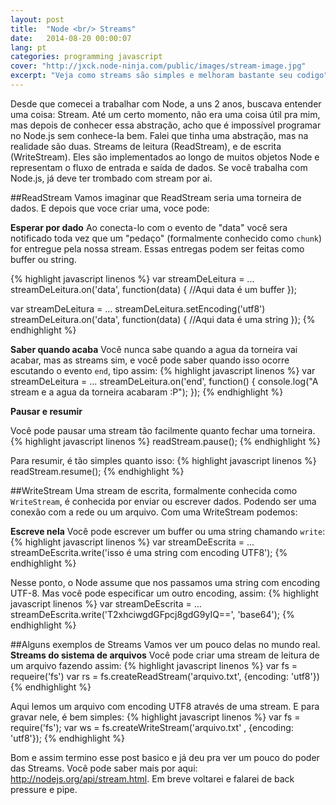 ```yaml
---
layout: post
title:  "Node <br/> Streams"
date:   2014-08-20 00:00:07
lang: pt
categories: programming javascript
cover: "http://jxck.node-ninja.com/public/images/stream-image.jpg"
excerpt: "Veja como streams são simples e melhoram bastante seu codigo"
---
```


Desde que comecei a trabalhar com Node, a uns 2 anos, buscava entender uma coisa: Stream. Até um certo momento, não era uma coisa útil pra mim, mas depois de conhecer essa abstração, acho que é impossível programar no Node.js sem conhece-la bem. Falei que tinha uma abstração, mas na realidade são duas. Streams de leitura (ReadStream), e de escrita (WriteStream). Eles são implementados ao longo de muitos objetos Node e representam o fluxo de entrada e saída de dados. Se você trabalha com Node.js, já deve ter trombado com stream por ai.

##ReadStream
Vamos imaginar que ReadStream seria uma torneira de dados. E depois que voce criar uma, voce pode:

**Esperar por dado**
Ao conecta-lo com o evento de "data" você sera notificado toda vez que um "pedaço" (formalmente conhecido como ``chunk``) for entregue pela nossa stream. Essas entregas podem ser feitas como buffer ou string.

{% highlight javascript linenos %}
var streamDeLeitura = ...
streamDeLeitura.on('data', function(data) {
  //Aqui data é um buffer
});

var streamDeLeitura = ...
streamDeLeitura.setEncoding('utf8')
streamDeLeitura.on('data', function(data) {
  //Aqui data é uma string
});
{% endhighlight %}

**Saber quando acaba**
Você nunca sabe quando a agua da torneira vai acabar, mas as streams sim, e você pode saber quando isso ocorre escutando o evento ``end``, tipo assim:
{% highlight javascript linenos %}
var streamDeLeitura = ...
streamDeLeitura.on('end',  function() {
  console.log("A stream e a agua da torneira acabaram :P");
});
{% endhighlight %}

**Pausar e resumir**

Você pode pausar uma stream tão facilmente quanto fechar uma torneira.
{% highlight javascript linenos %}
readStream.pause();
{% endhighlight %}

Para resumir, é tão simples quanto isso:
{% highlight javascript linenos %}
readStream.resume();
{% endhighlight %}

##WriteStream
Uma stream de escrita, formalmente conhecida como ``WriteStream``, é conhecida por enviar ou escrever dados. Podendo ser uma conexão com a rede ou um arquivo. Com uma WriteStream podemos:

**Escreve nela**
Você pode escrever um buffer ou uma string chamando ``write``:
{% highlight javascript linenos %}
var streamDeEscrita = ...
streamDeEscrita.write('isso é uma string com encoding UTF8');
{% endhighlight %}

Nesse ponto, o Node assume que nos passamos uma string com encoding UTF-8. Mas você pode especificar um outro encoding, assim:
{% highlight javascript linenos %}
var streamDeEscrita = ...
streamDeEscrita.write('T2xhciwgdGFpcj8gdG9yIQ==', 'base64');
{% endhighlight %}

##Alguns exemplos de Streams
Vamos ver um pouco delas no mundo real.
**Streams do sistema de arquivos**
Você pode criar uma stream de leitura de um arquivo fazendo assim:
{% highlight javascript linenos %}
var fs = requeire('fs')
var rs = fs.createReadStream('arquivo.txt',  {encoding: 'utf8'})
{% endhighlight %}

Aqui lemos um arquivo com encoding UTF8 através de uma stream.
E para gravar nele, é bem simples:
{% highlight javascript linenos %}
var fs = require('fs');
var ws = fs.createWriteStream('arquivo.txt' , {encoding: 'utf8'});
{% endhighlight %}

Bom e assim termino esse post basico e já deu pra ver um pouco do poder das Streams. Você pode saber mais por aqui: http://nodejs.org/api/stream.html. Em breve voltarei e falarei de back pressure e pipe.
